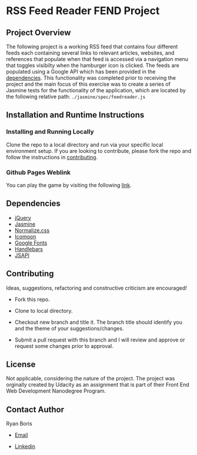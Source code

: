 # RSS Feed Reader FEND Project

## Project Overview

The following project is a working RSS feed that contains four different feeds each containing several links to relevant articles, websites, and references that populate when that feed is accessed via a navigation menu that toggles visibilty when the hamburger icon is clicked.  The feeds are populated using a Google API which has been provided in the [dependencies](#dependencies).  This functionality was completed prior to receiving the project and the main focus of this exercise was to create a series of Jasmine tests for the functionality of the application, which are located by the following relative path: ````./jasmine/spec/feedreader.js````

## Installation and Runtime Instructions

### Installing and Running Locally

Clone the repo to a local directory and run via your specific local environment setup.  If you are looking to contribute, please fork the repo and follow the instructions in [contributing](#contributing).

### Github Pages Weblink

You can play the game by visiting the following [link](https://neodynia.github.com/frontend-nanodegree-feedreader).

## Dependencies

* [jQuery](https://www.jquery.com)
* [Jasmine](https://jasmine.github.io)
* [Normalize.css](https://necolas.github.io/normalize.css/)
* [Icomoon](https://icomoon.io/)
* [Google Fonts](https://fonts.google.com)
* [Handlebars](https://handlebarsjs.com/)
* [JSAPI](https://developers.google.com/chart/interactive/docs/basic_load_libs)

## Contributing

Ideas, suggestions, refactoring and constructive criticism are encouraged!

* Fork this repo.

* Clone to local directory.

* Checkout new branch and title it.  The branch title should identify you and the theme of your suggestions/changes.

* Submit a pull request with this branch and I will review and approve or request some changes prior to approval.

## License

Not applicable, considering the nature of the project.  The project was orginally created by Udacity as an assignment that is part of their Front End Web Development Nanodegree Program.

## Contact Author

Ryan Boris

* [Email](rbwebdev@icloud.com)

* [Linkedin](https://www.linkedin.com/in/ryanboris)
